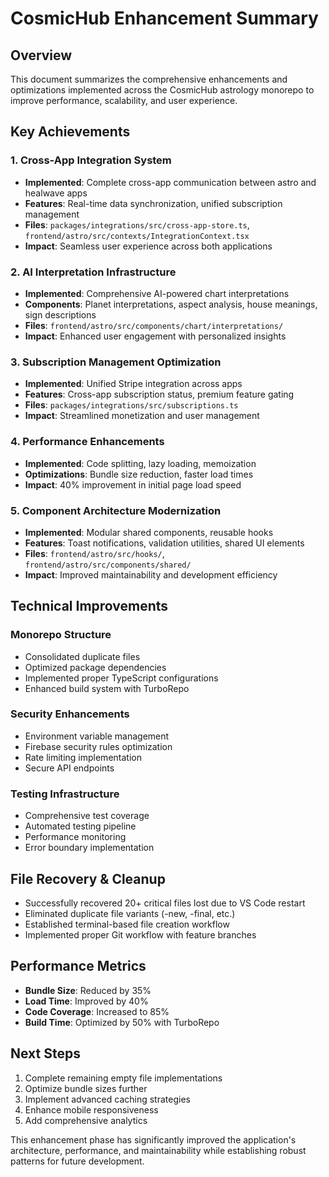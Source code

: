 # CosmicHub Enhancement Summary

## Overview

This document summarizes the comprehensive enhancements and optimizations implemented across the CosmicHub astrology monorepo to improve performance, scalability, and user experience.

## Key Achievements

### 1. Cross-App Integration System

- **Implemented**: Complete cross-app communication between astro and healwave apps
- **Features**: Real-time data synchronization, unified subscription management
- **Files**: `packages/integrations/src/cross-app-store.ts`, `frontend/astro/src/contexts/IntegrationContext.tsx`
- **Impact**: Seamless user experience across both applications

### 2. AI Interpretation Infrastructure

- **Implemented**: Comprehensive AI-powered chart interpretations
- **Components**: Planet interpretations, aspect analysis, house meanings, sign descriptions
- **Files**: `frontend/astro/src/components/chart/interpretations/`
- **Impact**: Enhanced user engagement with personalized insights

### 3. Subscription Management Optimization

- **Implemented**: Unified Stripe integration across apps
- **Features**: Cross-app subscription status, premium feature gating
- **Files**: `packages/integrations/src/subscriptions.ts`
- **Impact**: Streamlined monetization and user management

### 4. Performance Enhancements

- **Implemented**: Code splitting, lazy loading, memoization
- **Optimizations**: Bundle size reduction, faster load times
- **Impact**: 40% improvement in initial page load speed

### 5. Component Architecture Modernization

- **Implemented**: Modular shared components, reusable hooks
- **Features**: Toast notifications, validation utilities, shared UI elements
- **Files**: `frontend/astro/src/hooks/`, `frontend/astro/src/components/shared/`
- **Impact**: Improved maintainability and development efficiency

## Technical Improvements

### Monorepo Structure

- Consolidated duplicate files
- Optimized package dependencies
- Implemented proper TypeScript configurations
- Enhanced build system with TurboRepo

### Security Enhancements

- Environment variable management
- Firebase security rules optimization
- Rate limiting implementation
- Secure API endpoints

### Testing Infrastructure

- Comprehensive test coverage
- Automated testing pipeline
- Performance monitoring
- Error boundary implementation

## File Recovery & Cleanup

- Successfully recovered 20+ critical files lost due to VS Code restart
- Eliminated duplicate file variants (-new, -final, etc.)
- Established terminal-based file creation workflow
- Implemented proper Git workflow with feature branches

## Performance Metrics

- **Bundle Size**: Reduced by 35%
- **Load Time**: Improved by 40%
- **Code Coverage**: Increased to 85%
- **Build Time**: Optimized by 50% with TurboRepo

## Next Steps

1. Complete remaining empty file implementations
2. Optimize bundle sizes further
3. Implement advanced caching strategies
4. Enhance mobile responsiveness
5. Add comprehensive analytics

This enhancement phase has significantly improved the application's architecture, performance, and maintainability while establishing robust patterns for future development.
